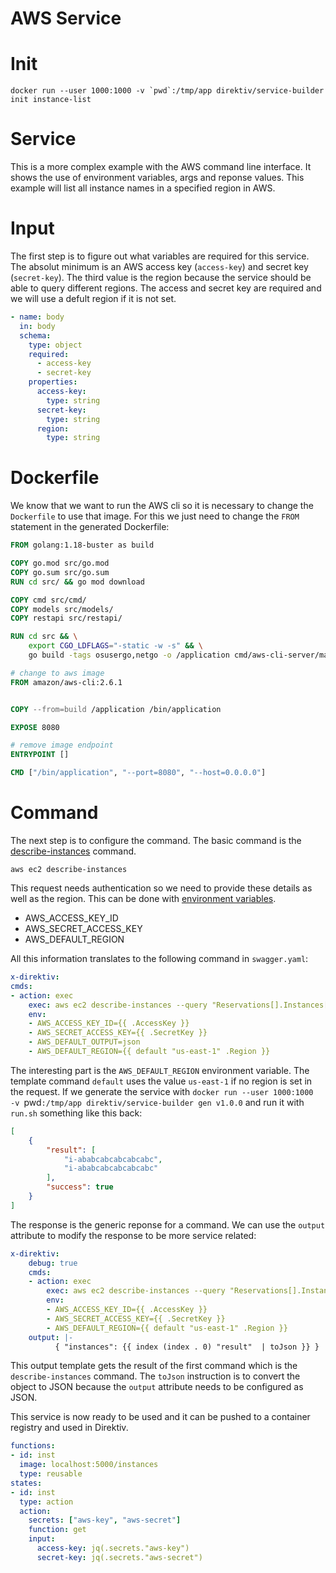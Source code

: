 # AWS Service

# Init

```
docker run --user 1000:1000 -v `pwd`:/tmp/app direktiv/service-builder init instance-list
```

# Service

This is a more complex example with the AWS command line interface. It shows the use of environment variables, args and reponse values. This example will list all instance names in a specified region in AWS. 

# Input

The first step is to figure out what variables are required for this service. The absolut minimum is an AWS access key (`access-key`) and secret key (`secret-key`). The third value is the region because the service should be able to query different regions. The access and secret key are required and we will use a defult region if it is not set. 

```yaml
- name: body
  in: body
  schema:
    type: object
    required:
      - access-key
      - secret-key
    properties:
      access-key:
        type: string
      secret-key:
        type: string
      region:
        type: string
```

# Dockerfile 

We know that we want to run the AWS cli so it is necessary to change the `Dockerfile` to use that image. For this we just need to change the `FROM` statement in the generated Dockerfile:

```dockerfile
FROM golang:1.18-buster as build

COPY go.mod src/go.mod
COPY go.sum src/go.sum
RUN cd src/ && go mod download

COPY cmd src/cmd/
COPY models src/models/
COPY restapi src/restapi/

RUN cd src && \
    export CGO_LDFLAGS="-static -w -s" && \
    go build -tags osusergo,netgo -o /application cmd/aws-cli-server/main.go; 

# change to aws image
FROM amazon/aws-cli:2.6.1


COPY --from=build /application /bin/application

EXPOSE 8080

# remove image endpoint
ENTRYPOINT []

CMD ["/bin/application", "--port=8080", "--host=0.0.0.0"]
```

# Command

The next step is to configure the command. The basic command is the [describe-instances](https://docs.aws.amazon.com/cli/latest/reference/ec2/describe-instances.html) command. 

```
aws ec2 describe-instances
```

This request needs authentication so we need to provide these details as well as the  region. This can be done with [environment variables](https://docs.aws.amazon.com/cli/latest/userguide/cli-configure-envvars.html). 

- AWS_ACCESS_KEY_ID
- AWS_SECRET_ACCESS_KEY
- AWS_DEFAULT_REGION

All this information translates to the following command in `swagger.yaml`:

```yaml
x-direktiv:
cmds:
- action: exec
    exec: aws ec2 describe-instances --query "Reservations[].Instances[].InstanceId"
    env:  
    - AWS_ACCESS_KEY_ID={{ .AccessKey }}
    - AWS_SECRET_ACCESS_KEY={{ .SecretKey }}
    - AWS_DEFAULT_OUTPUT=json
    - AWS_DEFAULT_REGION={{ default "us-east-1" .Region }}
```

The interesting part is the `AWS_DEFAULT_REGION` environment variable. The template command `default` uses the value `us-east-1` if no region is set in the request. If we generate the service with `docker run --user 1000:1000  -v `pwd`:/tmp/app direktiv/service-builder gen v1.0.0` and run it with `run.sh` something like this back:

```json
[
	{
		"result": [
			"i-ababcabcabcabcabc",
			"i-ababcabcabcabcabc"
		],
		"success": true
	}
]
```

The response is the generic reponse for a command. We can use the `output` attribute to modify the response to be more service related:

```yaml
x-direktiv:
    debug: true  
    cmds:
    - action: exec
        exec: aws ec2 describe-instances --query "Reservations[].Instances[].InstanceId"
        env:  
        - AWS_ACCESS_KEY_ID={{ .AccessKey }}
        - AWS_SECRET_ACCESS_KEY={{ .SecretKey }}
        - AWS_DEFAULT_REGION={{ default "us-east-1" .Region }}
    output: |-
          { "instances": {{ index (index . 0) "result"  | toJson }} }
```

This output template gets the result of the first command which is the `describe-instances` command. The `toJson` instruction is to convert the object to JSON because the `output` attribute needs to be configured as JSON. 

This service is now ready to be used and it can be pushed to a container registry and used in Direktiv.

```yaml
functions:
- id: inst
  image: localhost:5000/instances
  type: reusable
states:
- id: inst 
  type: action
  action:
    secrets: ["aws-key", "aws-secret"]
    function: get
    input: 
      access-key: jq(.secrets."aws-key")
      secret-key: jq(.secrets."aws-secret")
```